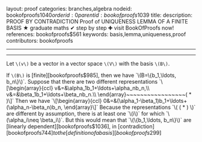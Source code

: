 layout: proof
categories: branches,algebra
nodeid: bookofproofs$1040
orderid: 0
parentid: bookofproofs$1039
title: 
description: PROOF BY CONTRADICTION Proof of UNIQUENESS LEMMA OF A FINITE BASIS &#9733; graduate maths &#10004; step by step &#10010; visit BookOfProofs now!
references: bookofproofs$561
keywords: basis,lemma,uniqueness,proof
contributors: bookofproofs

---


---

Let `\(v\)` be a vector in a vector space `\(V\)` with the basis `\(B\)`.

If `\(B\)` is [finite][bookofproofs$985], then we have `\(B=\{b_1,\ldots, b_n\}\)`. Suppose that there are two different representations 
`\[\begin{array}{ccl}
v&=&\alpha_1b_1+\ldots+\alpha_nb_n,\\
v&=&\beta_1b_1+\ldots+\beta_nb_n.\\
\end{array}~~~~~~~~~~~~~~~~~( * )\]` 
Then we have
`\[\begin{array}{ccl}
0&=&(\alpha_1-\beta_1)b_1+\ldots+(\alpha_n-\beta_n)b_n,
\end{array}\]` 
Because the representations `\( ( * ) \)` are different by assumption, there is at least one `\(i\)` for which `\(\alpha_i\neq \beta_i\)`. But this would mean that `\(\{b_1,\ldots, b_n\}\)` are [linearly dependent][bookofproofs$1036], in [contradiction][bookofproofs$744] to the [definition of a basis][bookofproofs$299]
